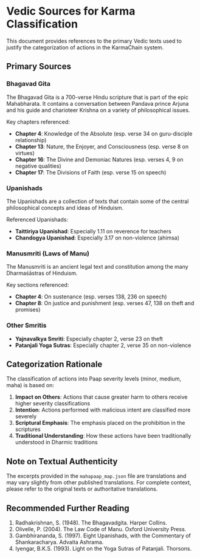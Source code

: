 # Vedic Sources for Karma Classification

This document provides references to the primary Vedic texts used to justify the categorization of actions in the KarmaChain system.

## Primary Sources

### Bhagavad Gita
The Bhagavad Gita is a 700-verse Hindu scripture that is part of the epic Mahabharata. It contains a conversation between Pandava prince Arjuna and his guide and charioteer Krishna on a variety of philosophical issues.

Key chapters referenced:
- **Chapter 4**: Knowledge of the Absolute (esp. verse 34 on guru-disciple relationship)
- **Chapter 13**: Nature, the Enjoyer, and Consciousness (esp. verse 8 on virtues)
- **Chapter 16**: The Divine and Demoniac Natures (esp. verses 4, 9 on negative qualities)
- **Chapter 17**: The Divisions of Faith (esp. verse 15 on speech)

### Upanishads
The Upanishads are a collection of texts that contain some of the central philosophical concepts and ideas of Hinduism.

Referenced Upanishads:
- **Taittiriya Upanishad**: Especially 1.11 on reverence for teachers
- **Chandogya Upanishad**: Especially 3.17 on non-violence (ahimsa)

### Manusmriti (Laws of Manu)
The Manusmriti is an ancient legal text and constitution among the many Dharmaśāstras of Hinduism.

Key sections referenced:
- **Chapter 4**: On sustenance (esp. verses 138, 236 on speech)
- **Chapter 8**: On justice and punishment (esp. verses 47, 138 on theft and promises)

### Other Smritis
- **Yajnavalkya Smriti**: Especially chapter 2, verse 23 on theft
- **Patanjali Yoga Sutras**: Especially chapter 2, verse 35 on non-violence

## Categorization Rationale

The classification of actions into Paap severity levels (minor, medium, maha) is based on:

1. **Impact on Others**: Actions that cause greater harm to others receive higher severity classifications
2. **Intention**: Actions performed with malicious intent are classified more severely
3. **Scriptural Emphasis**: The emphasis placed on the prohibition in the scriptures
4. **Traditional Understanding**: How these actions have been traditionally understood in Dharmic traditions

## Note on Textual Authenticity

The excerpts provided in the `mahapaap_map.json` file are translations and may vary slightly from other published translations. For complete context, please refer to the original texts or authoritative translations.

## Recommended Further Reading

1. Radhakrishnan, S. (1948). The Bhagavadgita. Harper Collins.
2. Olivelle, P. (2004). The Law Code of Manu. Oxford University Press.
3. Gambhirananda, S. (1997). Eight Upanishads, with the Commentary of Shankaracharya. Advaita Ashrama.
4. Iyengar, B.K.S. (1993). Light on the Yoga Sutras of Patanjali. Thorsons.